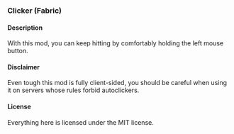 ### Clicker (Fabric)
#### Description
With this mod, you can keep hitting by comfortably holding the left mouse button.
#### Disclaimer
Even tough this mod is fully client-sided, you should be careful when using it on servers whose rules forbid autoclickers.
#### License
Everything here is licensed under the MIT license.
